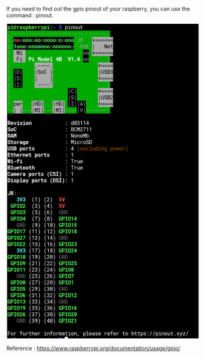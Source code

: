 If you need to find out the gpio pinout of your raspberry, you can use the command : pinout.

![pinout command](pinout.png)

Reference : https://www.raspberrypi.org/documentation/usage/gpio/
